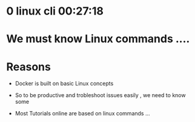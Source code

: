 # 0 linux cli        00:27:18

# We  must know Linux  commands .... 

# Reasons 
- Docker is built on basic Linux concepts 

- So to be productive and trobleshoot issues easily , we need to know some <basic linux commands> 

- Most Tutorials online are based on linux commands ... 

